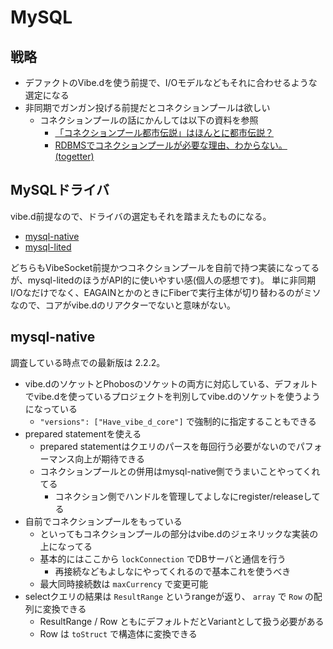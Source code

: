 # MySQL

## 戦略

- デファクトのVibe.dを使う前提で、I/Oモデルなどもそれに合わせるような選定になる
- 非同期でガンガン投げる前提だとコネクションプールは欲しい
  - コネクションプールの話にかんしては以下の資料を参照
    - [「コネクションプール都市伝説」はほんとに都市伝説？](https://yamaz.hatenablog.com/entry/20060903)
    - [RDBMSでコネクションプールが必要な理由、わからない。(togetter)](https://togetter.com/li/558788)

## MySQLドライバ

vibe.d前提なので、ドライバの選定もそれを踏まえたものになる。

- [mysql-native](https://github.com/mysql-d/mysql-native)
- [mysql-lited](https://github.com/eBookingServices/mysql-lited)

どちらもVibeSocket前提かつコネクションプールを自前で持つ実装になってるが、mysql-litedのほうがAPI的に使いやすい感(個人の感想です)。
単に非同期I/Oなだけでなく、EAGAINとかのときにFiberで実行主体が切り替わるのがミソなので、コアがvibe.dのリアクターでないと意味がない。

## mysql-native

調査している時点での最新版は 2.2.2。

- vibe.dのソケットとPhobosのソケットの両方に対応している、デフォルトでvibe.dを使っているプロジェクトを判別してvibe.dのソケットを使うようになっている
  - `"versions": ["Have_vibe_d_core"]` で強制的に指定することもできる
- prepared statementを使える
  - prepared statementはクエリのパースを毎回行う必要がないのでパフォーマンス向上が期待できる
  - コネクションプールとの併用はmysql-native側でうまいことやってくれてる
    - コネクション側でハンドルを管理してよしなにregister/releaseしてる
- 自前でコネクションプールをもっている
  - といってもコネクションプールの部分はvibe.dのジェネリックな実装の上になってる
  - 基本的にはここから `lockConnection` でDBサーバと通信を行う
    - 再接続などもよしなにやってくれるので基本これを使うべき
  - 最大同時接続数は `maxCurrency` で変更可能
- selectクエリの結果は `ResultRange` というrangeが返り、 `array` で `Row` の配列に変換できる
  - ResultRange / Row ともにデフォルトだとVariantとして扱う必要がある
  - Row は `toStruct` で構造体に変換できる
